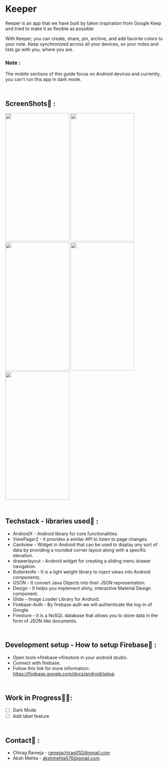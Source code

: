 # Keeper
Keeper is an app that we have built by taken inspiration from Google Keep and tried to make it as flexible as possible

With Keeper, you can create, share, pin, archive, and add favorite colors to your note. Keep synchronized across all your devices, so your notes and lists go with you, where you are.

### **Note :** 
The mobile sections of this guide focus on Android devices and currently, you can't run this app in dark mode.

## <h2><br/>ScreenShots:iphone: :

<img src="https://user-images.githubusercontent.com/71426030/115999410-3a6bec80-a609-11eb-9a94-5038c245fb1c.jpeg" width="200" height="400" />  <img src="https://user-images.githubusercontent.com/71426030/115999899-6e481180-a60b-11eb-9525-b7e8a1c69292.jpeg" width="200" height="400" /> <img src="https://user-images.githubusercontent.com/71426030/115999901-7011d500-a60b-11eb-9337-0148d6dfbfa1.jpeg" width="200" height="400" /> <img src="https://user-images.githubusercontent.com/71426030/115999903-70aa6b80-a60b-11eb-84d9-c052a7628049.jpeg" width="200" height="400" /> <img src="https://user-images.githubusercontent.com/71426030/115999902-70aa6b80-a60b-11eb-8a00-95154a6d0780.jpeg" width="200" height="400" />
	

## <h2><br/>Techstack - libraries used:hammer: :
* AndroidX - Android library for core functionalities.
* ViewPager2 - It provides a similar API to listen to page changes.
* Cardview - Widget in Android that can be used to display any sort of data
 by providing a rounded corner layout along with a specific elevation.
* drawerlayout -  Android widget for creating a sliding menu drawer navigation.
* Butterknife - It is a light weight library to inject views into Android components.
* GSON - It convert Java Objects into their JSON representation.
* Design - It helps you implement shiny, interactive Material Design component.
* Glide - Image Loader Library for Android.
* Firebase-Auth - By firebase  auth we will authenticate the log-in of Google.
* Firestore -  It is a NoSQL database that allows you to store data in the form of JSON-like documents.

## <h2><br/>Development setup - How to setup Firebase:wrench: :
* Open tools->firebase->firestore in your android studio.
* Connect with firebase.
* Follow this link for more information:
	https://firebase.google.com/docs/android/setup
  
## <h2><br/>Work in Progress:construction::construction::
- [ ] Dark Mode
- [ ] Add label feature

## <h2><br/>Contact:link: :
* Chirag Rameja - ramejachirag052@gmail.com
* Aksh Mehta - akshmehta576@gmail.com
  
